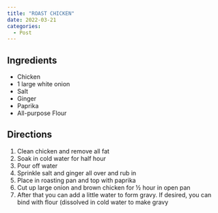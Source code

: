 ```yaml
---
title: "ROAST CHICKEN"
date: 2022-03-21
categories:
  - Post
---
```


## Ingredients
* Chicken
* 1 large white onion
* Salt
* Ginger
* Paprika
* All-purpose Flour

## Directions
1. Clean chicken and remove all fat
2. Soak in cold water for half hour
3. Pour off water
4. Sprinkle salt and ginger all over and rub in
5. Place in roasting pan and top with paprika
6. Cut up large onion and brown chicken for ½ hour in open pan
7. After that you can add a little water to form gravy. If desired, you can bind with flour (dissolved in cold water to make gravy

